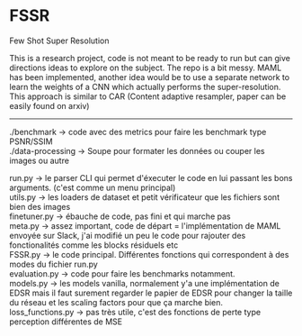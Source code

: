 # FSSR
Few Shot Super Resolution

This is a research project, code is not meant to be ready to run but can give directions ideas to explore on the subject. The repo is a bit messy.
MAML has been implemented, another idea would be to use a separate network to learn the weights of a CNN which actually performs the super-resolution. This approach is similar to CAR (Content adaptive resampler, paper can be easily found on arxiv)


***********************************

./benchmark -> code avec des metrics pour faire les benchmark type PSNR/SSIM  
./data-processing -> Soupe pour formater les données ou couper les images ou autre

run.py -> le parser CLI qui permet d'éxecuter le code en lui passant les bons arguments. (c'est comme un menu principal)  
utils.py -> les loaders de dataset et petit vérificateur que les fichiers sont bien des images  
finetuner.py -> ébauche de code, pas fini et qui marche pas  
meta.py -> assez important, code de départ = l'implémentation de MAML envoyée sur Slack, j'ai modifié un peu le code pour rajouter des fonctionalités comme les blocks résiduels etc  
FSSR.py -> le code principal. Différentes fonctions qui correspondent à des modes du fichier run.py  
evaluation.py -> code pour faire les benchmarks notamment.  
models.py -> les models vanilla, normalement y'a une implémentation de EDSR mais il faut surement regarder le papier de EDSR pour changer la taille du réseau et les scaling factors pour que ça marche bien.  
loss_functions.py -> pas très utile, c'est des fonctions de perte type perception différentes de MSE  
